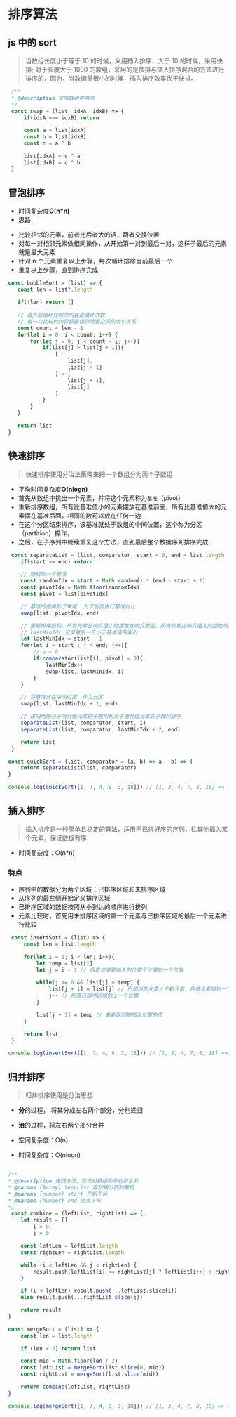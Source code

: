 # 排序算法

## js 中的 sort

> 当数组长度小于等于 10 的时候，采用插入排序，大于 10 的时候，采用快排;
> 对于长度大于 1000 的数组，采用的是快排与插入排序混合的方式进行排序的，因为，当数据量很小的时候，插入排序效率优于快排。

```JavaScript
 /**
 * @description 交换数组中两项
 */
 const swap = (list, idxA, idxB) => {
     if(idxA === idxB) return

     const a = list[idxA]
     const b = list[idxB]
     const c = a ^ b

     list[idxA] = c ^ a
     list[idxB] = c ^ b
 }
```

## 冒泡排序

- 时间复杂度**O(n\*n)**
- 思路

* 比较相邻的元素，前者比后者大的话，两者交换位置
* 对每一对相邻元素做相同操作，从开始第一对到最后一对，这样子最后的元素就是最大元素
* 针对 n 个元素重复以上步骤，每次循环排除当前最后一个
* 重复以上步骤，直到排序完成

```JavaScript
const bubbleSort = (list) => {
   const len = list?.length

   if(!len) return []

   // 最外层循环控制的内容是循环次数
   // 每一次比较的内容都是相邻两者之间的大小关系
   const count = len - 1
   for(let i = 0; i < count; i++) {
       for(let j = 0; j < count - i; j++){
           if(list[j] > list[j + 1]){
               [
                   list[j],
                   list[j + 1]
               ] = [
                   list[j + 1],
                   list[j]
               ]
           }
       }
   }

   return list
}
```

## 快速排序

> 快速排序使用分治法策略来把一个数组分为两个子数组

- 平均时间复杂度**O(nlogn)**
- 首先从数组中挑出一个元素，并将这个元素称为<code>基准</code>（pivot）
- 重新排序数组，所有比基准值小的元素摆放在基准前面，所有比基准值大的元素摆在基准后面，相同的数可以放在任何一边
- 在这个分区结束排序，该基准就处于数组的中间位置，这个称为分区（partition）操作，
- 之后，在子序列中继续重复这个方法，直到最后整个数据序列排序完成

```JavaScript
 const separateList = (list, comparator, start = 0, end = list.length - 1) => {
    if(start >= end) return

    // 随机取一个基准
    const randomIdx = start + Math.random() * (end - start + 1)
    const pivotIdx = Math.floor(randomIdx)
    const pivot = list[pivotIdx]

    // 基准的值换到了末尾, 为了后面进行基准对比
    swap(list, pivotIdx, end)

    // 重新排序数列，所有元素比哨兵值小的摆放在哨兵前面，所有元素比哨兵值大的摆在哨兵的后面（相同的数可以到任一边）
    // lastMinIdx 记录最后一个小于基准值的索引
    let lastMinIdx = start - 1
    for(let i = start ; j < end; j++){
        // a < b
        if(comparator(list[i], pivot) < 0){
            lastMinIdx++
            swap(list, lastMinIdx, i)
        }
    }

    // 将基准放在中间位置，作为分区
    swap(list, lastMinIdx + 1, end)

    // 递归地把小于哨兵值元素的子数列和大于哨兵值元素的子数列排序
    separateList(list, comparator, start, i)
    separateList(list, comparator, lastMinIdx + 2, end)

    return list
 }

const quickSort = (list, comparator = (a, b) => a - b) => {
    return separateList(list, comparator)
}

console.log(quickSort([1, 7, 4, 8, 3, 18])) // [1, 3, 4, 7, 8, 18] => take 0.069 s
```

## 插入排序

> 插入排序是一种简单且稳定的算法，适用于已排好序的序列，往其他插入某个元素，保证数据有序

- 时间复杂度：O(n\*n)

### 特点

- 序列中的数据分为两个区域：已排序区域和未排序区域
- 从序列的最左侧开始定义排序区域
- 已排序区域的数据按照从小到达的顺序进行排列
- 元素比较时，首先用未排序区域的第一个元素与已排序区域的最后一个元素进行比较

```JavaScript
 const insertSort = (list) => {
     const len = list.length

     for(let i = 1; i < len; i++){
         let temp = list[i]
         let j = i - 1 // 假定记录要插入的位置个位置前一个位置

         while(j >= 0 && list[j] > temp) {
             list[j + 1] = list[j] // 已排序的元素大于新元素，将该元素插到一下个位置
             j-- // 检查已排序区域的上一个位置
         }

         list[j + 1] = temp // 重新返回被插入位置的值
     }

     return list
 }

console.log(insertSort([1, 7, 4, 8, 3, 18])) // [1, 3, 4, 7, 8, 18] => take 0.066 s
```

## 归并排序

> 归并排序使用是分治思想

- **分**的过程， 将其分成左右两个部分，分别递归
- **治**的过程，将左右两个部分合并

- 空间复杂度：O(n)
- 时间复杂度：O(nlogn)

```JavaScript

/**
* @description 递归方法，实现对数组的分割和合并
* @params {Array} tempList 存放被分割的数组
* @params {number} start 开始下标
* @params {number} end 结束下标
*/
 const combine = (leftList, rightList) => {
    let result = [],
        i = 0,
        j = 0

    const leftLen = leftList.length
    const rightLen = rightList.length

    while (i < leftLen && j < rightLen) {
        result.push(leftList[i] <= rightList[j] ? leftList[i++] : rightList[j++])
    }

    if (i < leftLen) result.push(...leftList.slice(i))
    else result.push(...rightList.slice(j))

    return result
}

const mergeSort = (list) => {
    const len = list.length

    if (len < 2) return list

    const mid = Math.floor(len / 2)
    const leftList = mergeSort(list.slice(0, mid))
    const rightList = mergeSort(list.slice(mid))

    return combine(leftList, rightList)
}

console.log(mergeSort([1, 7, 4, 8, 3, 18])) // [1, 3, 4, 7, 8, 18] => take 0.071 s
```
